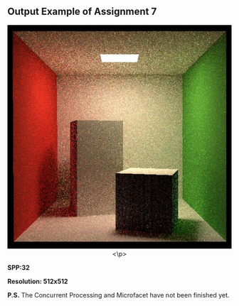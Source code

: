 ## Output Example of Assignment 7

<p align="center">
  <img src="https://github.com/Mistral-Twirl/GAMES101-Assignments/blob/main/Assignment7/build/binary_PT.jpg">
<\p>
   
**SPP:32**

**Resolution: 512x512**

**P.S.** The Concurrent Processing and Microfacet have not been finished yet.
